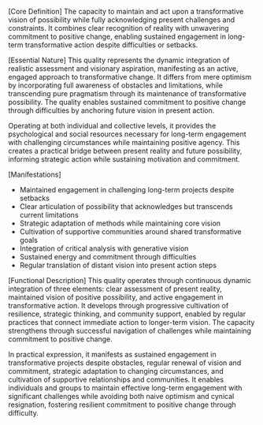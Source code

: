 [Core Definition]
The capacity to maintain and act upon a transformative vision of possibility while fully acknowledging present challenges and constraints. It combines clear recognition of reality with unwavering commitment to positive change, enabling sustained engagement in long-term transformative action despite difficulties or setbacks.

[Essential Nature]
This quality represents the dynamic integration of realistic assessment and visionary aspiration, manifesting as an active, engaged approach to transformative change. It differs from mere optimism by incorporating full awareness of obstacles and limitations, while transcending pure pragmatism through its maintenance of transformative possibility. The quality enables sustained commitment to positive change through difficulties by anchoring future vision in present action.

Operating at both individual and collective levels, it provides the psychological and social resources necessary for long-term engagement with challenging circumstances while maintaining positive agency. This creates a practical bridge between present reality and future possibility, informing strategic action while sustaining motivation and commitment.

[Manifestations]
- Maintained engagement in challenging long-term projects despite setbacks
- Clear articulation of possibility that acknowledges but transcends current limitations
- Strategic adaptation of methods while maintaining core vision
- Cultivation of supportive communities around shared transformative goals
- Integration of critical analysis with generative vision
- Sustained energy and commitment through difficulties
- Regular translation of distant vision into present action steps

[Functional Description]
This quality operates through continuous dynamic integration of three elements: clear assessment of present reality, maintained vision of positive possibility, and active engagement in transformative action. It develops through progressive cultivation of resilience, strategic thinking, and community support, enabled by regular practices that connect immediate action to longer-term vision. The capacity strengthens through successful navigation of challenges while maintaining commitment to positive change.

In practical expression, it manifests as sustained engagement in transformative projects despite obstacles, regular renewal of vision and commitment, strategic adaptation to changing circumstances, and cultivation of supportive relationships and communities. It enables individuals and groups to maintain effective long-term engagement with significant challenges while avoiding both naive optimism and cynical resignation, fostering resilient commitment to positive change through difficulty.